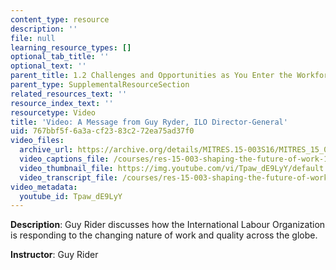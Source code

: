 ```yaml
---
content_type: resource
description: ''
file: null
learning_resource_types: []
optional_tab_title: ''
optional_text: ''
parent_title: 1.2 Challenges and Opportunities as You Enter the Workforce
parent_type: SupplementalResourceSection
related_resources_text: ''
resource_index_text: ''
resourcetype: Video
title: 'Video: A Message from Guy Ryder, ILO Director-General'
uid: 767bbf5f-6a3a-cf23-83c2-72ea75ad37f0
video_files:
  archive_url: https://archive.org/details/MITRES.15-003S16/MITRES_15_003S16_1-2-5_360p.mp4
  video_captions_file: /courses/res-15-003-shaping-the-future-of-work-15-662x-spring-2016/d1b4ecac05255796b85da890b8a086ec_Tpaw_dE9LyY.vtt
  video_thumbnail_file: https://img.youtube.com/vi/Tpaw_dE9LyY/default.jpg
  video_transcript_file: /courses/res-15-003-shaping-the-future-of-work-15-662x-spring-2016/691a8d441f7d0b693b947f7e8153d2e4_Tpaw_dE9LyY.pdf
video_metadata:
  youtube_id: Tpaw_dE9LyY
---
```


**Description**: Guy Rider discusses how the International Labour Organization is responding to the changing nature of work and quality across the globe.

**Instructor**: Guy Rider